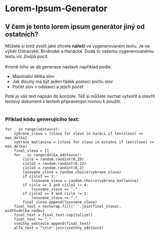 # Lorem-Ipsum-Generator

## V čem je tento lorem ipsum generátor jiný od ostatních?
Můžete si totiž zvolit jaké chcete **nářečí** ve vygenerovaném textu. Je na výběr Ostravské, Brněnské a Hanácké. Dodá to vašemu vygenerovanému textu víc _živější_ pocit. <br/><br/>
Kromě toho se dá generace nastavit například podle:

* Maximální délka slov <br/>
* Jak dlouhý má být jeden řádek pomocí počtu slov <br/>
* Počet slov v odstavci a jejich počet <br/>

Poté je váš text napsán do konzole. Též si můžete nechat vytvořit a otevřít textový dokument s textem připraveným rovnou k použití. <br/><br/>
### Příklad kódu generujícího text: <br/>
```
for _ in range(odstavce):
    vybrane_slova = [slovo for slovo in nareci if len(slovo) <= max_delka]
    vybrana_matlanina = [slovo for slovo in ostatni if len(slovo) <= max_delka]
    final_slova = []
    for _ in range(delka_odstavce):
        cislo = random.randint(0,20)
        cislo2 = random.randint(0,12)
        cislo3 = random.randint(0,2)
        losovane_slova = random.choice(vybrane_slova)
        if cislo3 == 1:
            losovane_slova = random.choice(vybrana_matlanina)
        if cislo == 3 and cislo2 != 4:
            losovane_slova += ","
        if cislo2 == 4 and cislo != 3:
            losovane_slova += "."
        final_slova.append(losovane_slova)
    final_text = textwrap.fill(' '.join(final_slova), width=delka_radku)
    final_text = final_text.capitalize()
    final_text += "."
    vsechny_odstavce.append(final_text)
    alfa_text = "\n\n".join(vsechny_odstavce)
```
